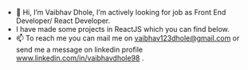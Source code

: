 - 👋 Hi, I’m Vaibhav Dhole, I’m actively looking for job as Front End Developer/ React Developer.
- I have made some projects in ReactJS which you can find below.
- 📫 To reach me you can mail me on vaibhav123dhole@gmail.com or send me a message on linkedin profile www.linkedin.com/in/vaibhavdhole98 .

